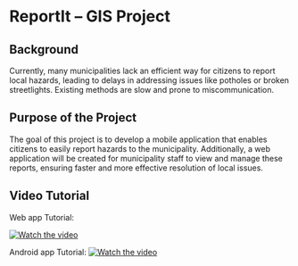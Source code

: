 # ReportIt – GIS Project

## Background  
Currently, many municipalities lack an efficient way for citizens to report local hazards, leading to delays in addressing issues like potholes or broken streetlights. Existing methods are slow and prone to miscommunication.

## Purpose of the Project  
The goal of this project is to develop a mobile application that enables citizens to easily report hazards to the municipality. Additionally, a web application will be created for municipality staff to view and manage these reports, ensuring faster and more effective resolution of local issues.

## Video Tutorial
Web app Tutorial:


[![Watch the video](https://img.youtube.com/vi/pgdUVAE7qdI/0.jpg)](https://www.youtube.com/watch?v=pgdUVAE7qdI)

Android app Tutorial:
[![Watch the video](https://img.youtube.com/vi/KB7mOc9xiiU/0.jpg)](https://www.youtube.com/watch?v=KB7mOc9xiiU)

